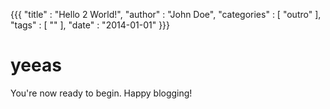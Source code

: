 {{{
"title"      : "Hello 2 World!",
"author"     : "John Doe",
"categories" : [ "outro" ],
"tags"       : [ "" ],
"date"       : "2014-01-01"
}}}

# yeeas
You're now ready to begin. Happy blogging!
